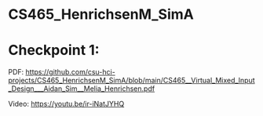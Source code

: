 # CS465_HenrichsenM_SimA

# Checkpoint 1:
PDF: https://github.com/csu-hci-projects/CS465_HenrichsenM_SimA/blob/main/CS465__Virtual_Mixed_Input_Design___Aidan_Sim__Melia_Henrichsen.pdf

Video: https://youtu.be/ir-iNatJYHQ
